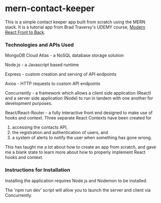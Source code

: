 # mern-contact-keeper
This is a simple contact keeper app built from scratch using the MERN stack. It is a tutorial app from Brad Traversy's UDEMY course, [Modern React Front to Back](https://www.udemy.com/course/modern-react-front-to-back/). 

### Technologies and APIs Used

MongoDB Cloud Atlas - a NoSQL database storage solution

Node.js - a Javascript based runtime

Express - custom creation and serving of API endpoints

Axios - HTTP requests to custom API endpoints

Concurrently - a framework which allows a client side application (React) and a server side application (Node) to run in tandem with one another for development purposes. 

React/React-Router - a fully interactive front end designed to make use of hooks and context. Three separate React Contexts have been created for 
1. accessing the contacts API, 
2. the registration and authentication of users, and 
3. a system of alerts to notify the user when something has gone wrong. 

This has taught me a lot about how to create an app from scratch, and gave me a blank state to learn more about how to properly implement React hooks and context. 

### Instructions for Installation

Installing the application requires Node.js and Nodemon to be installed. 

The 'npm run dev' script will allow you to launch the server and client via Concurrently. 

